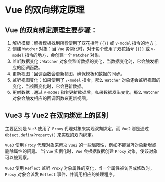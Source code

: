 # Vue 的双向绑定原理
## Vue 的双向绑定原理主要步骤：
1. 解析模板：解析模板找到所有使用了双花括号 `{{}}` 或 `v-model` 指令的地方；
2. 创建 `Watcher` 对象：当 `Vue` 实例化时，对于每个使用了双花括号 `{{}}` 或 `v-model` 指令的地方，会创建一个 `Watcher` 对象。
3. 监听数据变化：`Watcher` 对象会监听数据的变化，当数据变化时，它会触发相应的回调函数。
4. 更新视图：回调函数会更新视图，确保模板和数据的同步。
5. 监听视图变化：如果使用了 `v-model` 指令，那么 `Watcher` 对象还会监听视图的变化，当视图变化时，它会更新数据。
6. 更新数据：通过 `v-model` 指令更新数据后，如果数据发生变化，那么 `Watcher` 对象会触发相应的回调函数来更新视图。

## Vue3 与 Vue2 在双向绑定上的区别
主要区别是 `Vue3` 使用了 `Proxy` 代理对象来实现双向绑定，而 `Vue2` 则是通过 `Object.defineProperty()` 来实现的双向绑定。

`Vue3` 使用 `Proxy` 代理对象来解决 `Vue2` 的一些局限性，例如不能监听对象新增或删除属性的问题。
当 `Vue` 实例化时，`Vue` 会根据数据创建 `Proxy` 对象，使该对象可以被观察。

`Vue3` 使用 `Reflect` 监听 `Proxy` 对象属性的变化，当一个属性被访问或修改时，`Proxy` 对象会派发 `Reflect` 事件，并调用相应的处理程序。

